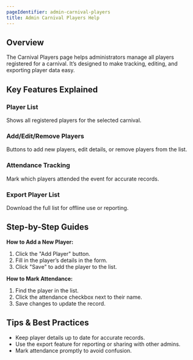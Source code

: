 ```yaml
---
pageIdentifier: admin-carnival-players
title: Admin Carnival Players Help
---
```


## Overview
The Carnival Players page helps administrators manage all players registered for a carnival. It’s designed to make tracking, editing, and exporting player data easy.

## Key Features Explained
### Player List
Shows all registered players for the selected carnival.

### Add/Edit/Remove Players
Buttons to add new players, edit details, or remove players from the list.

### Attendance Tracking
Mark which players attended the event for accurate records.

### Export Player List
Download the full list for offline use or reporting.

## Step-by-Step Guides
**How to Add a New Player:**
1. Click the "Add Player" button.
2. Fill in the player’s details in the form.
3. Click "Save" to add the player to the list.

**How to Mark Attendance:**
1. Find the player in the list.
2. Click the attendance checkbox next to their name.
3. Save changes to update the record.

## Tips & Best Practices
- Keep player details up to date for accurate records.
- Use the export feature for reporting or sharing with other admins.
- Mark attendance promptly to avoid confusion.
